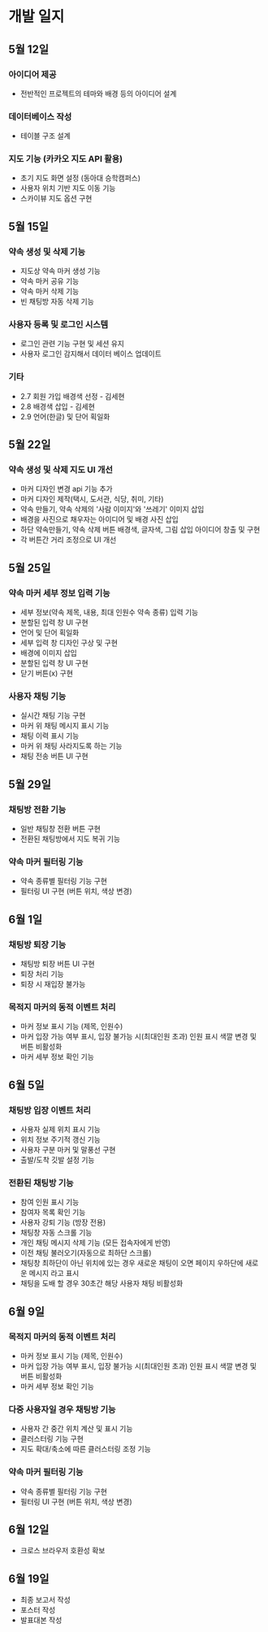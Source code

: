 # 개발 일지

## 5월 12일
### 아이디어 제공
- 전반적인 프로젝트의 테마와 배경 등의 아이디어 설계

### 데이터베이스 작성 
- 테이블 구조 설계

### 지도 기능 (카카오 지도 API 활용)
- 초기 지도 화면 설정 (동아대 승학캠퍼스)
- 사용자 위치 기반 지도 이동 기능
- 스카이뷰 지도 옵션 구현

## 5월 15일
### 약속 생성 및 삭제 기능
- 지도상 약속 마커 생성 기능
- 약속 마커 공유 기능
- 약속 마커 삭제 기능
- 빈 채팅방 자동 삭제 기능

### 사용자 등록 및 로그인 시스템 
- 로그인 관련 기능 구현 및 세션 유지        
- 사용자 로그인 감지해서 데이터 베이스 업데이트

### 기타
- 2.7 회원 가입 배경색 선정 - 김세현
- 2.8 배경색 삽입 - 김세현
- 2.9 언어(한글) 및 단어 획일화

## 5월 22일 
### 약속 생성 및 삭제 지도 UI 개선
- 마커 디자인 변경 api 기능 추가 
- 마커 디자인 제작(택시, 도서관, 식당, 취미, 기타) 
- 약속 만들기, 약속 삭제의 '사람 이미지'와 '쓰레기' 이미지 삽입
- 배경을 사진으로 채우자는 아이디어 및 배경 사진 삽입
- 하단 약속만들기, 약속 삭제 버튼 배경색, 글자색, 그림 삽입 아이디어 창출 및 구현
- 각 버튼간 거리 조정으로 UI 개선

## 5월 25일 
### 약속 마커 세부 정보 입력 기능
- 세부 정보(약속 제목, 내용, 최대 인원수 약속 종류) 입력 기능
- 분할된 입력 창 UI 구현 
- 언어 및 단어 획일화
- 세부 입력 창 디자인 구상 및 구현
- 배경에 이미지 삽입
- 분할된 입력 창 UI 구현 
- 닫기 버튼(x) 구현

### 사용자 채팅 기능
- 실시간 채팅 기능 구현 
- 마커 위 채팅 메시지 표시 기능
- 채팅 이력 표시 기능
- 마커 위 채팅 사라지도록 하는 기능       
- 채팅 전송 버튼 UI 구현

## 5월 29일
### 채팅방 전환 기능
- 일반 채팅창 전환 버튼 구현 
- 전환된 채팅방에서 지도 복귀 기능

### 약속 마커 필터링 기능
- 약속 종류별 필터링 기능 구현 
- 필터링 UI 구현 (버튼 위치, 색상 변경)

## 6월 1일
### 채팅방 퇴장 기능
- 채팅방 퇴장 버튼 UI 구현    
- 퇴장 처리 기능              
- 퇴장 시 재입장 불가능

### 목적지 마커의 동적 이벤트 처리
- 마커 정보 표시 기능 (제목, 인원수)
- 마커 입장 가능 여부 표시, 입장 불가능 시(최대인원 초과) 인원 표시 색깔 변경 및 버튼 비활성화 
- 마커 세부 정보 확인 기능

## 6월 5일
### 채팅방 입장 이벤트 처리
- 사용자 실제 위치 표시 기능
- 위치 정보 주기적 갱신 기능
- 사용자 구분 마커 및 말풍선 구현 
- 출발/도착 깃발 설정 기능

### 전환된 채팅방 기능
- 참여 인원 표시 기능
- 참여자 목록 확인 기능 
- 사용자 강퇴 기능 (방장 전용) 
- 채팅창 자동 스크롤 기능  
- 개인 채팅 메시지 삭제 기능 (모든 접속자에게 반영)
- 이전 채팅 불러오기(자동으로 최하단 스크롤)    
- 채팅창 최하단이 아닌 위치에 있는 경우 새로운 채팅이 오면 페이지 우하단에 새로운 메시지 라고 표시
- 채팅을 도배 할 경우 30초간 해당 사용자 채팅 비활성화

## 6월 9일
### 목적지 마커의 동적 이벤트 처리
- 마커 정보 표시 기능 (제목, 인원수)
- 마커 입장 가능 여부 표시, 입장 불가능 시(최대인원 초과) 인원 표시 색깔 변경 및 버튼 비활성화
- 마커 세부 정보 확인 기능

### 다중 사용자일 경우 채팅방 기능
- 사용자 간 중간 위치 계산 및 표시 기능
- 클러스터링 기능 구현
- 지도 확대/축소에 따른 클러스터링 조정 기능

### 약속 마커 필터링 기능
- 약속 종류별 필터링 기능 구현
- 필터링 UI 구현 (버튼 위치, 색상 변경)

## 6월 12일
- 크로스 브라우저 호환성 확보

## 6월 19일 
- 최종 보고서 작성
- 포스터 작성 
- 발표대본 작성